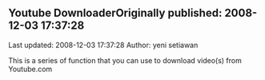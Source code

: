## Youtube DownloaderOriginally published: 2008-12-03 17:37:28 
Last updated: 2008-12-03 17:37:28 
Author: yeni setiawan 
 
This is a series of function that you can use to download video(s) from Youtube.com